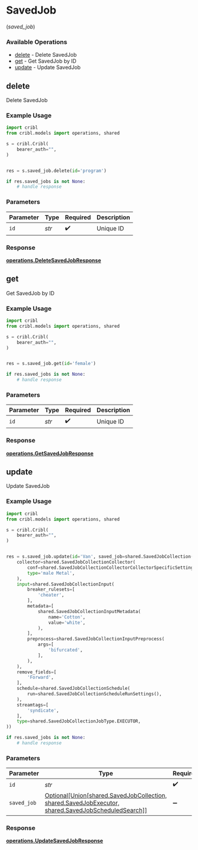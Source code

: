 # SavedJob
(*saved_job*)

### Available Operations

* [delete](#delete) - Delete SavedJob
* [get](#get) - Get SavedJob by ID
* [update](#update) - Update SavedJob

## delete

Delete SavedJob

### Example Usage

```python
import cribl
from cribl.models import operations, shared

s = cribl.Cribl(
    bearer_auth="",
)


res = s.saved_job.delete(id='program')

if res.saved_jobs is not None:
    # handle response
```

### Parameters

| Parameter          | Type               | Required           | Description        |
| ------------------ | ------------------ | ------------------ | ------------------ |
| `id`               | *str*              | :heavy_check_mark: | Unique ID          |


### Response

**[operations.DeleteSavedJobResponse](../../models/operations/deletesavedjobresponse.md)**


## get

Get SavedJob by ID

### Example Usage

```python
import cribl
from cribl.models import operations, shared

s = cribl.Cribl(
    bearer_auth="",
)


res = s.saved_job.get(id='female')

if res.saved_jobs is not None:
    # handle response
```

### Parameters

| Parameter          | Type               | Required           | Description        |
| ------------------ | ------------------ | ------------------ | ------------------ |
| `id`               | *str*              | :heavy_check_mark: | Unique ID          |


### Response

**[operations.GetSavedJobResponse](../../models/operations/getsavedjobresponse.md)**


## update

Update SavedJob

### Example Usage

```python
import cribl
from cribl.models import operations, shared

s = cribl.Cribl(
    bearer_auth="",
)


res = s.saved_job.update(id='Van', saved_job=shared.SavedJobCollection(
    collector=shared.SavedJobCollectionCollector(
        conf=shared.SavedJobCollectionCollectorCollectorSpecificSettings(),
        type='male Metal',
    ),
    input=shared.SavedJobCollectionInput(
        breaker_rulesets=[
            'cheater',
        ],
        metadata=[
            shared.SavedJobCollectionInputMetadata(
                name='Cotton',
                value='white',
            ),
        ],
        preprocess=shared.SavedJobCollectionInputPreprocess(
            args=[
                'bifurcated',
            ],
        ),
    ),
    remove_fields=[
        'Forward',
    ],
    schedule=shared.SavedJobCollectionSchedule(
        run=shared.SavedJobCollectionScheduleRunSettings(),
    ),
    streamtags=[
        'syndicate',
    ],
    type=shared.SavedJobCollectionJobType.EXECUTOR,
))

if res.saved_jobs is not None:
    # handle response
```

### Parameters

| Parameter                                                                                                                              | Type                                                                                                                                   | Required                                                                                                                               | Description                                                                                                                            |
| -------------------------------------------------------------------------------------------------------------------------------------- | -------------------------------------------------------------------------------------------------------------------------------------- | -------------------------------------------------------------------------------------------------------------------------------------- | -------------------------------------------------------------------------------------------------------------------------------------- |
| `id`                                                                                                                                   | *str*                                                                                                                                  | :heavy_check_mark:                                                                                                                     | Unique ID                                                                                                                              |
| `saved_job`                                                                                                                            | [Optional[Union[shared.SavedJobCollection, shared.SavedJobExecutor, shared.SavedJobScheduledSearch]]](../../models/shared/savedjob.md) | :heavy_minus_sign:                                                                                                                     | SavedJob object to be updated                                                                                                          |


### Response

**[operations.UpdateSavedJobResponse](../../models/operations/updatesavedjobresponse.md)**

